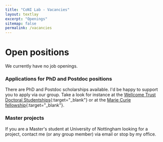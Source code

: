 ```yaml
---
title: "CoNI Lab - Vacancies"
layout: textlay
excerpt: "Openings"
sitemap: false
permalink: /vacancies
---
```


# Open positions

We currently have no job openings. 

### Applications for PhD and Postdoc positions

There are PhD and Postdoc scholarships available.  I'd be happy to support you to apply via our group. Take a look for instance at the [Wellcome Trust Doctoral Studentships](https://wellcome.ac.uk/grant-funding/schemes/four-year-phd-programmes-studentships-basic-scientists){:target="_blank"} or at the [Marie Curie fellowship](https://ec.europa.eu/research/mariecurieactions/about-msca/actions/if/index_en.htm){:target="_blank"}.

### Master projects 
If you are a Master's student at University of Nottingham looking for a project, contact me (or any group member) via email or stop by my office.
